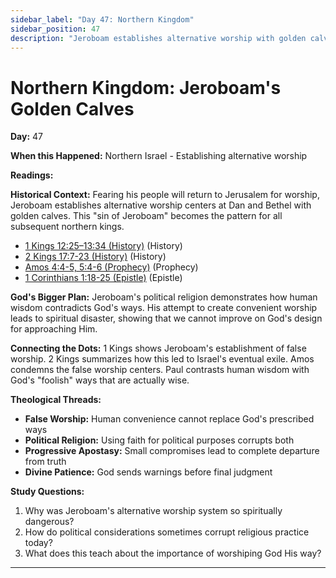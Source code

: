 ```yaml
---
sidebar_label: "Day 47: Northern Kingdom"
sidebar_position: 47
description: "Jeroboam establishes alternative worship with golden calves"
---
```


# Northern Kingdom: Jeroboam's Golden Calves

**Day:** 47

**When this Happened:** Northern Israel - Establishing alternative worship

**Readings:**

**Historical Context:** Fearing his people will return to Jerusalem for worship, Jeroboam establishes alternative worship centers at Dan and Bethel with golden calves. This "sin of Jeroboam" becomes the pattern for all subsequent northern kings.
 - [1 Kings 12:25–13:34 (History)](https://www.biblegateway.com/passage/?search=1+Kings+12%3A25-13%3A34) (History)
 - [2 Kings 17:7-23 (History)](https://www.biblegateway.com/passage/?search=2+Kings+17%3A7-23) (History)
 - [Amos 4:4-5, 5:4-6 (Prophecy)](https://www.biblegateway.com/passage/?search=Amos+4%3A4-5%2C+5%3A4-6) (Prophecy)
 - [1 Corinthians 1:18-25 (Epistle)](https://www.biblegateway.com/passage/?search=1+Corinthians+1%3A18-25) (Epistle)

**God's Bigger Plan:** Jeroboam's political religion demonstrates how human wisdom contradicts God's ways. His attempt to create convenient worship leads to spiritual disaster, showing that we cannot improve on God's design for approaching Him.

**Connecting the Dots:** 1 Kings shows Jeroboam's establishment of false worship. 2 Kings summarizes how this led to Israel's eventual exile. Amos condemns the false worship centers. Paul contrasts human wisdom with God's "foolish" ways that are actually wise.

****Theological Threads:****
- **False Worship:** Human convenience cannot replace God's prescribed ways
- **Political Religion:** Using faith for political purposes corrupts both
- **Progressive Apostasy:** Small compromises lead to complete departure from truth
- **Divine Patience:** God sends warnings before final judgment

**Study Questions:**
1. Why was Jeroboam's alternative worship system so spiritually dangerous?
2. How do political considerations sometimes corrupt religious practice today?
3. What does this teach about the importance of worshiping God His way?

---